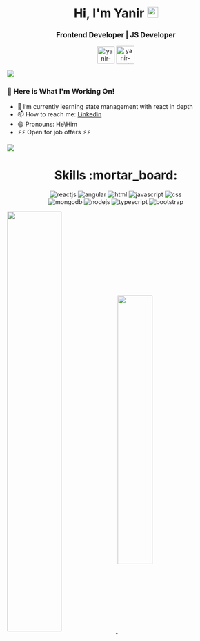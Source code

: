 
<h1 align="center">
     Hi, I'm Yanir <img src="https://raw.githubusercontent.com/verma-anushka/verma-anushka/master/gifs/wave.gif" width="25px">
</h1>
<h3 align="center">Frontend Developer | JS Developer</h3>
<p align="center">  
<a href=https://www.linkedin.com/in/yanirrot target="blank"><img align="center" src="https://user-images.githubusercontent.com/74010095/118392719-a1e2ee00-b643-11eb-8f57-aed31feded47.png" alt="yanir-rot" height="40" width="40" /></a>
<a href="mailto:rotyanir@gmail.com" target="blank"><img align="center" src="https://user-images.githubusercontent.com/74010095/118392791-07cf7580-b644-11eb-8d2a-f8b42b7c1656.png" alt="yanir-rot" height="42" width="42" /></a>
</p>    

<img src="https://img.icons8.com/nolan/64/google-code.png"/>

### :construction_worker: Here is What I'm Working On!  

- 🌱 I’m currently learning state management with react in depth 
- 📫 How to reach me: [Linkedin](https://www.linkedin.com/in/yanir-rot-1454621b0/)
- 😄 Pronouns: He\Him
- ⚡⚡ Open for job offers ⚡⚡

<img src="https://img.icons8.com/nolan/64/programming-flag.png"/>
<h1 align="center">
     Skills :mortar_board:</h1>

<p align="center">  
<img src="https://img.icons8.com/nolan/64/react-native.png" alt="reactjs"/>
<img src="https://img.icons8.com/nolan/64/angularjs.png" alt="angular"/>
<img src="https://img.icons8.com/nolan/64/html-5.png"  alt="html"/>   
<img src="https://img.icons8.com/nolan/64/js.png" alt="javascript"/>
<img src="https://img.icons8.com/nolan/64/css-filetype.png" alt="css"/>
 <br>
<img src="https://img.icons8.com/color/48/000000/mongodb.png" alt="mongodb"/>
<img src="https://img.icons8.com/color/48/000000/nodejs.png" alt="nodejs"/>
<img src="https://img.icons8.com/color/48/000000/typescript.png" alt="typescript"/>
<img src="https://img.icons8.com/color/48/000000/bootstrap.png" alt="bootstrap"/>
     
     
</p>
<a href="https://github.com/anuraghazra/convoychat" >
  <img align="center" src="https://github-readme-stats.vercel.app/api?username=Yanir-R&show_icons=true&theme=material-palenight&layout=compact&line_height=20" width="50%"  />
</a>
<a href="https://github.com/anuraghazra/github-readme-stats">
  <img align="center" src="https://github-readme-stats.vercel.app/api/top-langs/?username=Yanir-R&theme=material-palenight&layout=compact" width="40%"  />
</a>

